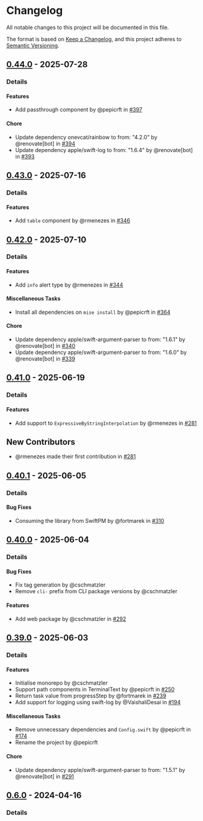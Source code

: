 # Changelog

All notable changes to this project will be documented in this file.

The format is based on [Keep a Changelog](https://keepachangelog.com/en/1.0.0/),
and this project adheres to [Semantic Versioning](https://semver.org/spec/v2.0.0.html).

## [0.44.0] - 2025-07-28
### Details
#### Features
- Add passthrough component by @pepicrft in [#397](https://github.com/tuist/Noora/pull/397)

#### Chore
- Update dependency onevcat/rainbow to from: "4.2.0" by @renovate[bot] in [#394](https://github.com/tuist/Noora/pull/394)
- Update dependency apple/swift-log to from: "1.6.4" by @renovate[bot] in [#393](https://github.com/tuist/Noora/pull/393)

## [0.43.0] - 2025-07-16
### Details
#### Features
- Add `table` component by @rmenezes in [#346](https://github.com/tuist/Noora/pull/346)

## [0.42.0] - 2025-07-10
### Details
#### Features
- Add `info` alert type by @rmenezes in [#344](https://github.com/tuist/Noora/pull/344)

#### Miscellaneous Tasks
- Install all dependencies on `mise install` by @pepicrft in [#364](https://github.com/tuist/Noora/pull/364)

#### Chore
- Update dependency apple/swift-argument-parser to from: "1.6.1" by @renovate[bot] in [#340](https://github.com/tuist/Noora/pull/340)
- Update dependency apple/swift-argument-parser to from: "1.6.0" by @renovate[bot] in [#339](https://github.com/tuist/Noora/pull/339)

## [0.41.0] - 2025-06-19
### Details
#### Features
- Add support to `ExpressiveByStringInterpolation` by @rmenezes in [#281](https://github.com/tuist/Noora/pull/281)

## New Contributors
* @rmenezes made their first contribution in [#281](https://github.com/tuist/Noora/pull/281)
## [0.40.1] - 2025-06-05
### Details
#### Bug Fixes
- Consuming the library from SwiftPM by @fortmarek in [#310](https://github.com/tuist/Noora/pull/310)

## [0.40.0] - 2025-06-04
### Details
#### Bug Fixes
- Fix tag generation by @cschmatzler
- Remove `cli-` prefix from CLI package versions by @cschmatzler

#### Features
- Add web package by @cschmatzler in [#292](https://github.com/tuist/Noora/pull/292)

## [0.39.0] - 2025-06-03
### Details
#### Features
- Initialise monorepo by @cschmatzler
- Support path components in TerminalText by @pepicrft in [#250](https://github.com/tuist/Noora/pull/250)
- Return task value from progressStep by @fortmarek in [#239](https://github.com/tuist/Noora/pull/239)
- Add support for logging using swift-log by @VaishaliDesai in [#194](https://github.com/tuist/Noora/pull/194)

#### Miscellaneous Tasks
- Remove unnecessary dependencies and `Config.swift` by @pepicrft in [#174](https://github.com/tuist/Noora/pull/174)
- Rename the project by @pepicrft

#### Chore
- Update dependency apple/swift-argument-parser to from: "1.5.1" by @renovate[bot] in [#291](https://github.com/tuist/Noora/pull/291)

## [0.6.0] - 2024-04-16
### Details
[0.44.0]: https://github.com/tuist/Noora/compare/0.43.0..0.44.0
[0.43.0]: https://github.com/tuist/Noora/compare/0.42.0..0.43.0
[0.42.0]: https://github.com/tuist/Noora/compare/0.41.0..0.42.0
[0.41.0]: https://github.com/tuist/Noora/compare/0.40.1..0.41.0
[0.40.1]: https://github.com/tuist/Noora/compare/0.40.0..0.40.1
[0.40.0]: https://github.com/tuist/Noora/compare/0.39.0..0.40.0
[0.39.0]: https://github.com/tuist/Noora/compare/0.6.0..0.39.0
[0.6.0]: https://github.com/tuist/Noora/compare/0.5.0..0.6.0

<!-- generated by git-cliff -->
